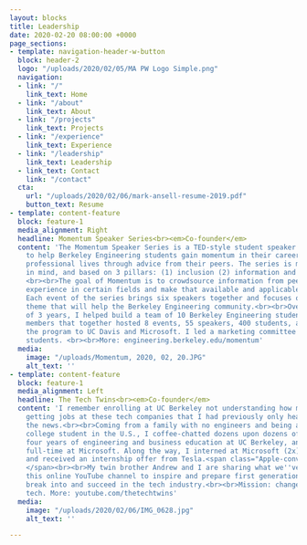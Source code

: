 ```yaml
---
layout: blocks
title: Leadership
date: 2020-02-20 08:00:00 +0000
page_sections:
- template: navigation-header-w-button
  block: header-2
  logo: "/uploads/2020/02/05/MA PW Logo Simple.png"
  navigation:
  - link: "/"
    link_text: Home
  - link: "/about"
    link_text: About
  - link: "/projects"
    link_text: Projects
  - link: "/experience"
    link_text: Experience
  - link: "/leadership"
    link_text: Leadership
  - link_text: Contact
    link: "/contact"
  cta:
    url: "/uploads/2020/02/06/mark-ansell-resume-2019.pdf"
    button_text: Resume
- template: content-feature
  block: feature-1
  media_alignment: Right
  headline: Momentum Speaker Series<br><em>Co-founder</em>
  content: 'The Momentum Speaker Series is a TED-style student speaker series designed
    to help Berkeley Engineering students gain momentum in their career searches and
    professional lives through advice from their peers. The series is made with students
    in mind, and based on 3 pillars: (1) inclusion (2) information and (3) relatability.
    <br><br>The goal of Momentum is to crowdsource information from peers who have
    experience in certain fields and make that available and applicable to other students.
    Each event of the series brings six speakers together and focuses on a common
    theme that will help the Berkeley Engineering community.<br><br>Over the course
    of 3 years, I helped build a team of 10 Berkeley Engineering students and staff
    members that together hosted 8 events, 55 speakers, 400 students, and expanded
    the program to UC Davis and Microsoft. I led a marketing committee of 3 engineering
    students. <br><br>More: engineering.berkeley.edu/momentum'
  media:
    image: "/uploads/Momentum, 2020, 02, 20.JPG"
    alt_text: ''
- template: content-feature
  block: feature-1
  media_alignment: Left
  headline: The Tech Twins<br><em>Co-founder</em>
  content: 'I remember enrolling at UC Berkeley not understanding how my peers were
    getting jobs at these tech companies that I had previously only heard about in
    the news.<br><br>Coming from a family with no engineers and being a first-generation
    college student in the U.S., I coffee-chatted dozens upon dozens of people, completed
    four years of engineering and business education at UC Berkeley, and am now working
    full-time at Microsoft. Along the way, I interned at Microsoft (2x), Apple (1x),
    and received an internship offer from Tesla.<span class="Apple-converted-space">
    </span><br><br>My twin brother Andrew and I are sharing what we''ve learned through
    this online YouTube channel to inspire and prepare first generation students to
    break into and succeed in the tech industry.<br><br>Mission: change lives through
    tech. More: youtube.com/thetechtwins'
  media:
    image: "/uploads/2020/02/06/IMG_0628.jpg"
    alt_text: ''

---
```

